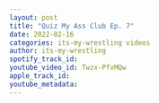 ```yaml
---
layout: post
title: "Quiz My Ass Club Ep. 7"
date: 2022-02-16
categories: its-my-wrestling videos
author: its-my-wrestling
spotify_track_id: 
youtube_video_id: Twzx-PfvMQw
apple_track_id: 
youtube_metadata: 
---
```


